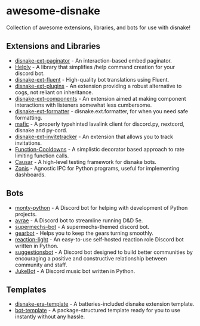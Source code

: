 # awesome-disnake

Collection of awesome extensions, libraries, and bots for use with disnake!

## Extensions and Libraries

- [disnake-ext-paginator](https://github.com/Snipy7374/disnake-ext-paginator) - An interaction-based embed paginator.
- [Helply](https://github.com/dlchamp/Helply) - A library that simplifies /help command creation for your discord bot.
- [disnake-ext-fluent](https://github.com/disnake-era/disnake-ext-fluent) - High-quality bot translations using Fluent.
- [disnake-ext-plugins](https://github.com/DisnakeCommunity/disnake-ext-plugins) - An extension providing a robust alternative to cogs, not reliant on inheritance.
- [disnake-ext-components](https://github.com/DisnakeCommunity/disnake-ext-components) - An extension aimed at making component interactions with listeners somewhat less cumbersome.
- [disnake-ext-formatter](https://github.com/DisnakeCommunity/disnake-ext-formatter) - disnake.ext.formatter, for when you need safe formatting.
- [mafic](https://github.com/ooliver1/mafic) - A properly typehinted lavalink client for discord.py, nextcord, disnake and py-cord.
- [disnake-ext-invitetracker](https://github.com/earluv/disnake-ext-invitetracker) - An extension that allows you to track invitations.
- [Function-Cooldowns](https://github.com/Skelmis/Function-Cooldowns) - A simplistic decorator based approach to rate limiting function calls.
- [Causar](https://github.com/Skelmis/Causar) - A high-level testing framework for disnake bots.
- [Zonis](https://github.com/skelmis/zonis) - Agnostic IPC for Python programs, useful for implementing dashboards.

## Bots

- [monty-python](https://github.com/onerandomusername/monty-python) - A Discord bot for helping with development of Python projects.
- [avrae](https://github.com/avrae/avrae) - A Discord bot to streamline running D&D 5e.
- [supermechs-bot](https://github.com/Enegg/supermechs-bot) - A supermechs-themed discord bot.
- [gearbot](https://github.com/gearbot/GearBot) - Helps you to keep the gears turning smoothly.
- [reaction-light](https://github.com/eibex/reaction-light) - An easy-to-use self-hosted reaction role Discord bot written in Python.
- [suggestionsbot](https://github.com/suggestionsbot/suggestions-bot) - A Discord bot designed to build better communities by encouraging a positive and constructive relationship between community and staff.
- [JukeBot](https://github.com/Dysta/JukeBot) - A Discord music bot written in Python. 

## Templates

- [disnake-era-template](https://github.com/disnake-era/template) - A batteries-included disnake extension template.
- [bot-template](https://github.com/OseSem/bot-template) - A package-structured template ready for you to use instantly without any hassle.
